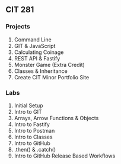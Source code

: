 ## CIT 281

### Projects
1. Command Line
2. GIT & JavaScript
3. Calculating Coinage
4. REST API & Fastify
5. Monster Game (Extra Credit)
6. Classes & Inheritance
7. Create CIT Minor Portfolio Site

### Labs
1. Initial Setup
2. Intro to GIT
3. Arrays, Arrow Functions & Objects
4. Intro to Fastify
5. Intro to Postman
6. Intro to Classes
7. Intro to GitHub
8. .then() & .catch()
9. Intro to GitHub Release Based Workflows
